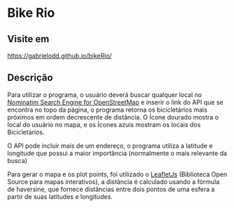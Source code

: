# Bike Rio

## Visite em

https://gabrielodd.github.io/bikeRio/

## Descrição

Para utilizar o programa, o usuário deverá buscar qualquer local no [Nominatim Search Engine for OpenStreetMap](https://nominatim.openstreetmap.org/ui/search.html) e inserir o link do API que se encontra no topo da página, o programa retorna os bicicletários mais próximos em ordem decrescente de distância. O Ícone dourado mostra o local do usuário no mapa, e os Ícones azuis mostram os locais dos Bicicletários.

O API pode incluir mais de um endereço, o programa utiliza a latitude e longitude que possui a maior importância (normalmente o mais relevante da busca)

Para gerar o mapa e os plot points, foi utilizado o [LeafletJs](https://leafletjs.com/) (Biblioteca Open Source para mapas interativos), a distância é calculado usando a fórmula de haversine, que fornece distâncias entre dois pontos de uma esfera a partir de suas latitudes e longitudes.

